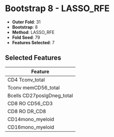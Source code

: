 # Bootstrap 8 - LASSO_RFE

- **Outer Fold**: 31
- **Bootstrap**: 8
- **Method**: LASSO_RFE
- **Fold Seed**: 79
- **Features Selected**: 7

## Selected Features

| Feature |
|---------|
| CD4 Tconv_total |
| Tconv memCD56_total |
| Bcells CD27posIgDneg_total |
| CD8 RO CD56_CD3 |
| CD8 RO DR_CD8 |
| CD14mono_myeloid |
| CD16mono_myeloid |
